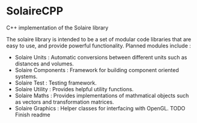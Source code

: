 # SolaireCPP
C++ implementation of the Solaire library

The solaire library is intended to be a set of modular code libraries that are easy to use, and provide powerful functionality.
Planned modules include :
 - Solaire Units		: Automatic conversions between different units such as distances and volumes.
 - Solaire Components	: Framework for building component oriented systems.
 - Solaire Test			: Testing framework.
 - Solaire Utility		: Provides helpful utility functions.
 - Solaire Maths		: Provides implementations of mathmatical objects such as vectors and transformation matrices.
 - Solaire Graphics		: Helper classes for interfacing with OpenGL.
TODO Finish readme
